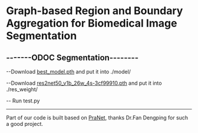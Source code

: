 # Graph-based Region and Boundary Aggregation for Biomedical Image Segmentation

-------ODOC Segmentation--------
----------------------------------  

--Download [best_model.pth](https://drive.google.com/file/d/1S7s4jq8emUQbDHoG7_VUMcBWpsdV7gaR/view?usp=sharing) and put it into ./model/  


--Download [res2net50_v1b_26w_4s-3cf99910.pth](https://drive.google.com/file/d/1FLMVNCRFJGlMN65r8cVsopUZbhB6u83I/view?usp=sharing) and put it into ./res_weight/  


-- Run test.py  

------------------------------------
 Part of our code is built based on [PraNet](https://github.com/DengPingFan/PraNet), thanks Dr.Fan Dengping for such a good project.


